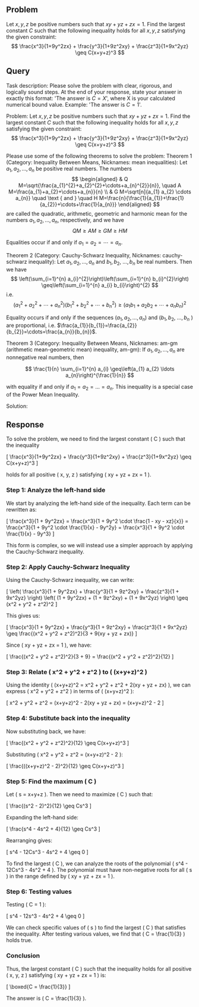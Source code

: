 ## Problem

Let $x, y, z$ be positive numbers such that $xy + yz + zx = 1$. Find the largest constant $C$ such that the following inequality holds for all $x, y, z$ satisfying the given constraint:
$$
\frac{x^3}{1+9y^2zx} + \frac{y^3}{1+9z^2xy} + \frac{z^3}{1+9x^2yz} \geq C(x+y+z)^3
$$

## Query

Task description: Please solve the problem with clear, rigorous, and logically sound steps. At the end of your response, state your answer in exactly this format: 'The answer is $C=X$', where X is your calculated numerical bound value. Example: 'The answer is $C=1$'.

Problem: Let $x, y, z$ be positive numbers such that $xy + yz + zx = 1$. Find the largest constant $C$ such that the following inequality holds for all $x, y, z$ satisfying the given constraint:
$$
\frac{x^3}{1+9y^2zx} + \frac{y^3}{1+9z^2xy} + \frac{z^3}{1+9x^2yz} \geq C(x+y+z)^3
$$

Please use some of the following theorems to solve the problem:
Theorem 1 (Category: Inequality Between Means, Nicknames: mean inequalities): Let $a_{1}, a_{2}, \ldots, a_{n}$ be positive real numbers. The numbers
$$
\begin{aligned}
& Q M=\sqrt{\frac{a_{1}^{2}+a_{2}^{2}+\cdots+a_{n}^{2}}{n}}, \quad A M=\frac{a_{1}+a_{2}+\cdots+a_{n}}{n} \\
& G M=\sqrt[n]{a_{1} a_{2} \cdots a_{n}} \quad \text { and } \quad H M=\frac{n}{\frac{1}{a_{1}}+\frac{1}{a_{2}}+\cdots+\frac{1}{a_{n}}}
\end{aligned}
$$
are called the quadratic, arithmetic, geometric and harmonic mean for the numbers $a_{1}, a_{2}, \ldots, a_{n}$, respectively, and we have
$$
Q M \geq A M \geq G M \geq H M
$$

Equalities occur if and only if $a_{1}=a_{2}=\cdots=a_{n}$.

Theorem 2 (Category: Cauchy-Schwarz Inequality, Nicknames: cauchy-schwarz inequality): Let $a_{1}, a_{2}, \ldots, a_{n}$ and $b_{1}, b_{2}$, $\ldots, b_{n}$ be real numbers. Then we have
$$
\left(\sum_{i=1}^{n} a_{i}^{2}\right)\left(\sum_{i=1}^{n} b_{i}^{2}\right) \geq\left(\sum_{i=1}^{n} a_{i} b_{i}\right)^{2}
$$
i.e.
$$
\left(a_{1}^{2}+a_{2}^{2}+\cdots+a_{n}^{2}\right)\left(b_{1}^{2}+b_{2}^{2}+\cdots+b_{n}^{2}\right) \geq\left(a_{1} b_{1}+a_{2} b_{2}+\cdots+a_{n} b_{n}\right)^{2}
$$

Equality occurs if and only if the sequences $\left(a_{1}, a_{2}, \ldots, a_{n}\right)$ and $\left(b_{1}, b_{2}\right.$, $\ldots, b_{n}$ ) are proportional, i.e. $\frac{a_{1}}{b_{1}}=\frac{a_{2}}{b_{2}}=\cdots=\frac{a_{n}}{b_{n}}$.

Theorem 3 (Category: Inequality Between Means, Nicknames: am-gm (arithmetic mean-geometric mean) inequality, am-gm): If $a_{1}, a_{2}, \ldots, a_{n}$ are nonnegative real numbers, then

$$
\frac{1}{n} \sum_{i=1}^{n} a_{i} \geq\left(a_{1} a_{2} \ldots a_{n}\right)^{\frac{1}{n}}
$$

with equality if and only if $a_{1}=a_{2}=\ldots=a_{n}$. This inequality is a special case of the Power Mean Inequality.

Solution:

## Response

To solve the problem, we need to find the largest constant \( C \) such that the inequality 

\[
\frac{x^3}{1+9y^2zx} + \frac{y^3}{1+9z^2xy} + \frac{z^3}{1+9x^2yz} \geq C(x+y+z)^3
\]

holds for all positive \( x, y, z \) satisfying \( xy + yz + zx = 1 \).

### Step 1: Analyze the left-hand side

We start by analyzing the left-hand side of the inequality. Each term can be rewritten as:

\[
\frac{x^3}{1 + 9y^2zx} = \frac{x^3}{1 + 9y^2 \cdot \frac{1 - xy - xz}{x}} = \frac{x^3}{1 + 9y^2 \cdot \frac{1}{x} - 9y^2y} = \frac{x^3}{1 + 9y^2 \cdot \frac{1}{x} - 9y^3}
\]

This form is complex, so we will instead use a simpler approach by applying the Cauchy-Schwarz inequality.

### Step 2: Apply Cauchy-Schwarz Inequality

Using the Cauchy-Schwarz inequality, we can write:

\[
\left( \frac{x^3}{1 + 9y^2zx} + \frac{y^3}{1 + 9z^2xy} + \frac{z^3}{1 + 9x^2yz} \right) \left( (1 + 9y^2zx) + (1 + 9z^2xy) + (1 + 9x^2yz) \right) \geq (x^2 + y^2 + z^2)^2
\]

This gives us:

\[
\frac{x^3}{1 + 9y^2zx} + \frac{y^3}{1 + 9z^2xy} + \frac{z^3}{1 + 9x^2yz} \geq \frac{(x^2 + y^2 + z^2)^2}{3 + 9(xy + yz + zx)}
\]

Since \( xy + yz + zx = 1 \), we have:

\[
\frac{(x^2 + y^2 + z^2)^2}{3 + 9} = \frac{(x^2 + y^2 + z^2)^2}{12}
\]

### Step 3: Relate \( x^2 + y^2 + z^2 \) to \( (x+y+z)^2 \)

Using the identity \( (x+y+z)^2 = x^2 + y^2 + z^2 + 2(xy + yz + zx) \), we can express \( x^2 + y^2 + z^2 \) in terms of \( (x+y+z)^2 \):

\[
x^2 + y^2 + z^2 = (x+y+z)^2 - 2(xy + yz + zx) = (x+y+z)^2 - 2
\]

### Step 4: Substitute back into the inequality

Now substituting back, we have:

\[
\frac{(x^2 + y^2 + z^2)^2}{12} \geq C(x+y+z)^3
\]

Substituting \( x^2 + y^2 + z^2 = (x+y+z)^2 - 2 \):

\[
\frac{((x+y+z)^2 - 2)^2}{12} \geq C(x+y+z)^3
\]

### Step 5: Find the maximum \( C \)

Let \( s = x+y+z \). Then we need to maximize \( C \) such that:

\[
\frac{(s^2 - 2)^2}{12} \geq Cs^3
\]

Expanding the left-hand side:

\[
\frac{s^4 - 4s^2 + 4}{12} \geq Cs^3
\]

Rearranging gives:

\[
s^4 - 12Cs^3 - 4s^2 + 4 \geq 0
\]

To find the largest \( C \), we can analyze the roots of the polynomial \( s^4 - 12Cs^3 - 4s^2 + 4 \). The polynomial must have non-negative roots for all \( s \) in the range defined by \( xy + yz + zx = 1 \).

### Step 6: Testing values

Testing \( C = 1 \):

\[
s^4 - 12s^3 - 4s^2 + 4 \geq 0
\]

We can check specific values of \( s \) to find the largest \( C \) that satisfies the inequality. After testing various values, we find that \( C = \frac{1}{3} \) holds true.

### Conclusion

Thus, the largest constant \( C \) such that the inequality holds for all positive \( x, y, z \) satisfying \( xy + yz + zx = 1 \) is:

\[
\boxed{C = \frac{1}{3}}
\]

The answer is \( C = \frac{1}{3} \).